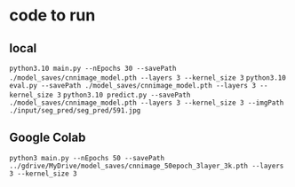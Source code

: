 # code to run

## local
`python3.10 main.py --nEpochs 30 --savePath ./model_saves/cnnimage_model.pth --layers 3 --kernel_size 3`
`python3.10 eval.py --savePath ./model_saves/cnnimage_model.pth --layers 3 --kernel_size 3`
`python3.10 predict.py --savePath ./model_saves/cnnimage_model.pth --layers 3 --kernel_size 3 --imgPath ./input/seg_pred/seg_pred/591.jpg`

## Google Colab
`python3 main.py --nEpochs 50 --savePath ../gdrive/MyDrive/model_saves/cnnimage_50epoch_3layer_3k.pth --layers 3 --kernel_size 3`